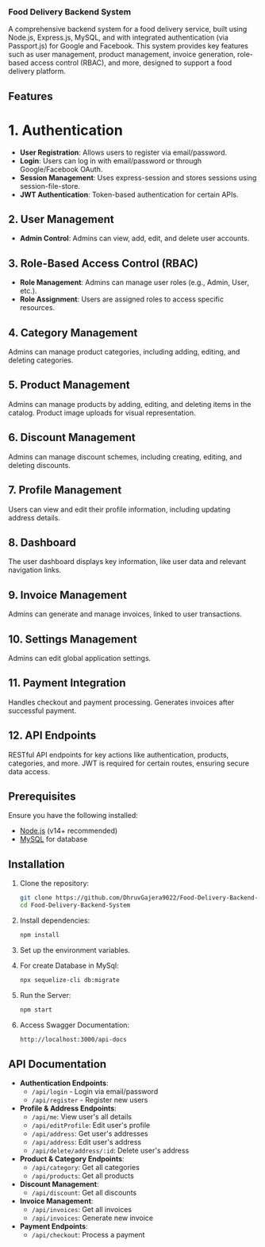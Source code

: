 ### Food Delivery Backend System

A comprehensive backend system for a food delivery service, built using Node.js, Express.js, MySQL, and with integrated authentication (via Passport.js) for Google and Facebook. This system provides key features such as user management, product management, invoice generation, role-based access control (RBAC), and more, designed to support a food delivery platform.

## Features

# 1. Authentication

- **User Registration**: Allows users to register via email/password.
- **Login**: Users can log in with email/password or through Google/Facebook OAuth.
- **Session Management**: Uses express-session and stores sessions using session-file-store.
- **JWT Authentication**: Token-based authentication for certain APIs.

## 2. User Management

- **Admin Control**: Admins can view, add, edit, and delete user accounts.

## 3. Role-Based Access Control (RBAC)

- **Role Management**: Admins can manage user roles (e.g., Admin, User, etc.).
- **Role Assignment**: Users are assigned roles to access specific resources.

## 4. Category Management

Admins can manage product categories, including adding, editing, and deleting categories.

## 5. Product Management

Admins can manage products by adding, editing, and deleting items in the catalog.
Product image uploads for visual representation.

## 6. Discount Management

Admins can manage discount schemes, including creating, editing, and deleting discounts.

## 7. Profile Management

Users can view and edit their profile information, including updating address details.

## 8. Dashboard

The user dashboard displays key information, like user data and relevant navigation links.

## 9. Invoice Management

Admins can generate and manage invoices, linked to user transactions.

## 10. Settings Management

Admins can edit global application settings.

## 11. Payment Integration

Handles checkout and payment processing.
Generates invoices after successful payment.

## 12. API Endpoints

RESTful API endpoints for key actions like authentication, products, categories, and more.
JWT is required for certain routes, ensuring secure data access.

## Prerequisites

Ensure you have the following installed:

- [Node.js](https://nodejs.org/) (v14+ recommended)
- [MySQL](https://www.mysql.com/) for database

## Installation

1. Clone the repository:
   ```bash
   git clone https://github.com/DhruvGajera9022/Food-Delivery-Backend-System.git
   cd Food-Delivery-Backend-System
   ```
2. Install dependencies:
   ```bash
   npm install
   ```
3. Set up the environment variables.

4. For create Database in MySql:

   ```bash
   npx sequelize-cli db:migrate
   ```

5. Run the Server:

   ```bash
   npm start
   ```

6. Access Swagger Documentation:
   ```bash
   http://localhost:3000/api-docs
   ```

## API Documentation

- **Authentication Endpoints**:
  - `/api/login` - Login via email/password
  - `/api/register` - Register new users
- **Profile & Address Endpoints**:
  - `/api/me`: View user's all details
  - `/api/editProfile`: Edit user's profile
  - `/api/address`: Get user's addresses
  - `/api/address`: Edit user's address
  - `/api/delete/address/:id`: Delete user's address
- **Product & Category Endpoints**:
  - `/api/category`: Get all categories
  - `/api/products`: Get all products
- **Discount Management**:
  - `/api/discount`: Get all discounts
- **Invoice Management**:
  - `/api/invoices`: Get all invoices
  - `/api/invoices`: Generate new invoice
- **Payment Endpoints**:
  - `/api/checkout`: Process a payment
